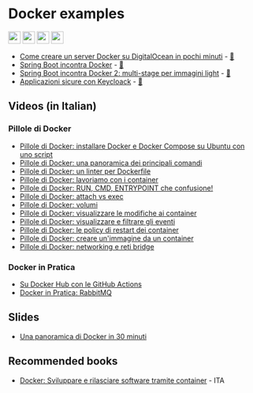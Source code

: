 # Docker examples

<p>
  <a href="https://www.linkedin.com/in/mauro-cicolella-0b107076/"><img src="https://img.shields.io/badge/linkedin-%230077B5.svg?&style=for-the-badge&logo=linkedin&logoColor=white" height=25></a>
    <a href="https://twitter.com/emmecilab"><img src="https://img.shields.io/badge/twitter-%231DA1F2.svg?&style=for-the-badge&logo=twitter&logoColor=white" height=25></a>
  <a href="https://www.youtube.com/c/emmecilab"><img src="https://img.shields.io/badge/youtube-%23E4405F.svg?&style=for-the-badge&logo=youtube&logoColor=white" height=25></a>
  <a href="https://www.patreon.com/emmecilab"><img src="https://img.shields.io/badge/Patreon-F96854?style=for-the-badge&logo=patreon&logoColor=white" height=25></a>

* [Come creare un server Docker su DigitalOcean in pochi minuti](https://www.emmecilab.net/blog/come-creare-un-server-docker-su-digitalocean-in-pochi-minuti/) -  [:movie_camera:](https://youtu.be/qhVVFJdH1yg)
* [Spring Boot incontra Docker](https://www.emmecilab.net/blog/spring-boot-incontra-docker/) - [:movie_camera:](https://youtu.be/unnPZUBO5K8)
* [Spring Boot incontra Docker 2: multi-stage per immagini light](https://www.emmecilab.net/blog/spring-boot-incontra-docker-2-multi-stage-per-immagini-light/) - [:movie_camera:](https://youtu.be/unnPZUBO5K8)
* [Applicazioni sicure con Keycloack](https://www.emmecilab.net/blog/applicazioni-sicure-con-keycloack) - [:movie_camera:](https://youtu.be/2_nnPboQd5w)

## Videos (in Italian)
  
### Pillole di Docker

* [Pillole di Docker: installare Docker e Docker Compose su Ubuntu con uno script](https://youtu.be/Xea_9GYFpaA)
* [Pillole di Docker: una panoramica dei principali comandi](https://youtu.be/wAyUdtQF05w)
* [Pillole di Docker: un linter per Dockerfile](https://www.youtube.com/watch?v=Z174Q3om1es)
* [Pillole di Docker: lavoriamo con i container](https://youtu.be/rtZ8u4aWzZ0)
* [Pillole di Docker: RUN, CMD, ENTRYPOINT che confusione!](https://youtu.be/hdC5yoTBGAY)
* [Pillole di Docker: attach vs exec](https://youtu.be/-fdIlBJN6-4)
* [Pillole di Docker: volumi](https://youtu.be/RbtnBb6uhLo)
* [Pillole di Docker: visualizzare le modifiche ai container](https://youtu.be/tT6vHhi451Q)
* [Pillole di Docker: visualizzare e filtrare gli eventi](https://youtu.be/kZjGgaM5F_M)
* [Pillole di Docker: le policy di restart dei container](https://youtu.be/vQd25yYI1Ck)
* [Pillole di Docker: creare un'immagine da un container](https://youtu.be/k1A1CdD1yFc)
* [Pillole di Docker: networking e reti bridge](https://www.youtube.com/watch?v=lppLNI21T3w)
  
### Docker in Pratica
  
* [Su Docker Hub con le GitHub Actions](https://youtu.be/AGldK5g30Xg)
* [Docker in Pratica: RabbitMQ](https://youtu.be/lY9FVHt1o3k)  

## Slides
  
* [Una panoramica di Docker in 30 minuti](https://www.slideshare.net/EmmeCi1/docker-la-rivoluzione-nel-deployment)

## Recommended books

* [Docker: Sviluppare e rilasciare software tramite container](https://amzn.to/37rOaYZ) - ITA


